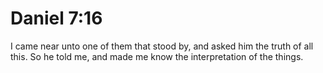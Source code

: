 # Daniel 7:16

I came near unto one of them that stood by, and asked him the truth of all this. So he told me, and made me know the interpretation of the things.